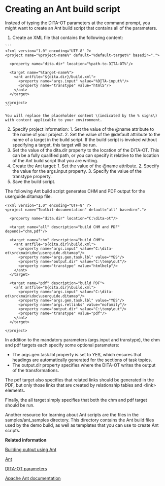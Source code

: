 # Creating an Ant build script

Instead of typing the DITA-OT parameters at the command prompt, you might want to create an Ant build script that contains all of the parameters.

1.   Create an XML file that contains the following content: 

    ```
    <?xml version="1.0" encoding="UTF-8" ?>
    <project name="%project-name%" default="%default-target%" basedir=".">
    
      <property name="dita.dir" location="%path-to-DITA-OT%"/>
     
      <target name="%target-name%">
        <ant antfile="${dita.dir}/build.xml">
          <property name="args.input" value="%DITA-input%"/>
          <property name="transtype" value="html5"/>
        </ant>
      </target>
    
    </project>
    ```

    You will replace the placeholder content \(indicated by the % signs\) with content applicable to your environment.

2.   Specify project information: 
    1.   Set the value of the @name attribute to the name of your project. 
    2.   Set the value of the @default attribute to the name of a target in the build script. If the build script is invoked without specifying a target, this target will be run.
3.   Set the value of the dita.dir property to the location of the DITA-OT. This can be a fully qualified path, or you can specify it relative to the location of the Ant build script that you are writing.
4.   Create the Ant target: 
    1.   Set the value of the @name attribute. 
    2.   Specify the value for the args.input property. 
    3.   Specify the value of the transtype property. 
5.   Save the build script. 

The following Ant build script generates CHM and PDF output for the userguide.ditamap file.

```
<?xml version="1.0" encoding="UTF-8" ?>
<project name="Toolkit-documentation" default="all" basedir=".">
    
  <property name="dita.dir" location="C:\dita-ot"/>
  
  <target name="all" description="build CHM and PDF" depends="chm,pdf"/>
  
  <target name="chm" description="build CHM">
    <ant antfile="${dita.dir}\build.xml">
      <property name="args.input" value="C:\dita-ot\src\main\doc\userguide.ditamap"/>
      <property name="args.gen.task.lbl" value="YES"/>   
      <property name="output.dir" value="C:\temp\out"/>
      <property name="transtype" value="htmlhelp"/>
    </ant>
  </target>
  
  <target name="pdf" description="build PDF">
    <ant antfile="${dita.dir}\build.xml">
      <property name="args.input" value="C:\dita-ot\src\main\doc\userguide.ditamap"/>
      <property name="args.gen.task.lbl" value="YES"/>   
      <property name="args.rellinks" value="nofamily"/>   
      <property name="output.dir" value="C:\temp\out"/>
      <property name="transtype" value="pdf"/>
    </ant>
  </target>
    
</project>
```

In addition to the mandatory parameters \(args.input and transtype\), the chm and pdf targets each specify some optional parameters:

-   The args.gen.task.lbl property is set to YES, which ensures that headings are automatically generated for the sections of task topics.
-   The output.dir property specifies where the DITA-OT writes the output of the transformations.

The pdf target also specifies that related links should be generated in the PDF, but only those links that are created by relationship tables and <link\> elements.

Finally, the all target simply specifies that both the chm and pdf target should be run.

Another resource for learning about Ant scripts are the files in the samples/ant\_samples directory. This directory contains the Ant build files used by the demo build, as well as templates that you can use to create Ant scripts.

**Related information**  


[Building output using Ant](../user-guide/building-with-ant.md)

[Ant](../user-guide/ant.md)

[DITA-OT parameters](../parameters/parameters_intro.md)

[Apache Ant documentation](http://ant.apache.org/manual/index.html)

